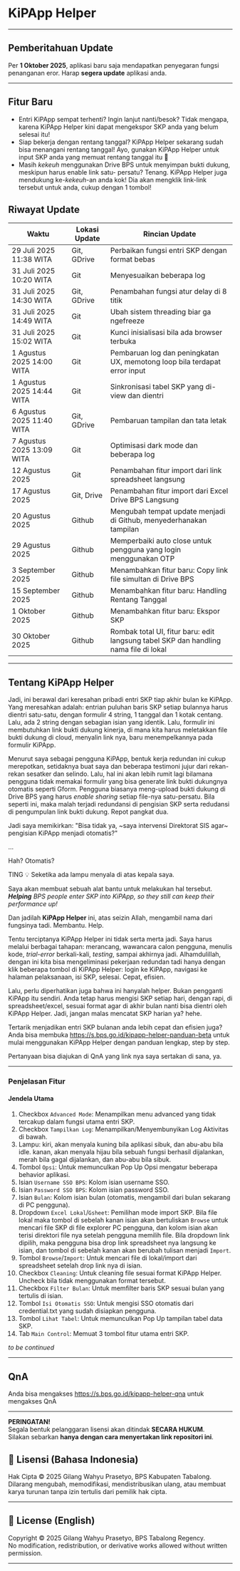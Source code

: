 # KiPApp Helper

---
## Pemberitahuan Update
Per **1 Oktober 2025**, aplikasi baru saja mendapatkan penyegaran fungsi penanganan eror. Harap **segera update** aplikasi anda.

---
## Fitur Baru
- Entri KiPApp sempat terhenti? Ingin lanjut nanti/besok? Tidak mengapa, karena KiPApp Helper kini 
dapat mengekspor SKP anda yang belum selesai itu!
- Siap bekerja dengan rentang tanggal? KiPApp Helper sekarang sudah bisa menangani rentang tanggal!
Ayo, gunakan KiPApp Helper untuk input SKP anda yang memuat rentang tanggal itu 🥳
- Masih _kekeuh_ menggunakan Drive BPS untuk menyimpan bukti dukung, meskipun harus enable link satu-
persatu? Tenang. KiPApp Helper juga mendukung ke-_kekeuh_-an anda kok! Dia akan mengklik link-link tersebut
untuk anda, cukup dengan 1 tombol!

## Riwayat Update

| Waktu                  | Lokasi Update | Rincian Update                                                                 |
|------------------------|---------------|--------------------------------------------------------------------------------|
| 29 Juli 2025 11:38 WITA | Git, GDrive   | Perbaikan fungsi entri SKP dengan format bebas                                 |
| 31 Juli 2025 10:20 WITA | Git           | Menyesuaikan beberapa log                                                       |
| 31 Juli 2025 14:30 WITA | Git, GDrive   | Penambahan fungsi atur delay di 8 titik                                         |
| 31 Juli 2025 14:49 WITA | Git           | Ubah sistem threading biar ga ngefreeze                                         |
| 31 Juli 2025 15:02 WITA | Git           | Kunci inisialisasi bila ada browser terbuka                                     |
| 1 Agustus 2025 14:00 WITA | Git         | Pembaruan log dan peningkatan UX, memotong loop bila terdapat error input       |
| 1 Agustus 2025 14:44 WITA | Git         | Sinkronisasi tabel SKP yang di-view dan dientri                                 |
| 6 Agustus 2025 11:40 WITA | Git, GDrive | Pembaruan tampilan dan tata letak                                               |
| 7 Agustus 2025 13:09 WITA | Git         | Optimisasi dark mode dan beberapa log                                           |
| 12 Agustus 2025      | Git         | Penambahan fitur import dari link spreadsheet langsung                          |
| 17 Agustus 2025      | Git, Drive  | Penambahan fitur import dari Excel Drive BPS Langsung                           |
| 20 Agustus 2025      | Github      | Mengubah tempat update menjadi di Github, menyederhanakan tampilan              |
| 29 Agustus 2025      | Github      | Memperbaiki auto close untuk pengguna yang login menggunakan OTP                |
| 3 September 2025     | Github      | Menambahkan fitur baru: Copy link file simultan di Drive BPS                |
| 15 September 2025     | Github      | Menambahkan fitur baru: Handling Rentang Tanggal                |
| 1 Oktober 2025     | Github      | Menambahkan fitur baru: Ekspor SKP                |
| 30 Oktober 2025     | Github      | Rombak total UI, fitur baru: edit langsung tabel SKP dan handling nama file di lokal |

---

## Tentang KiPApp Helper

Jadi, ini berawal dari keresahan pribadi entri SKP tiap akhir bulan ke KiPApp. Yang meresahkan adalah:
entrian puluhan baris SKP setiap bulannya harus dientri satu-satu, dengan formulir 4 string, 1 tanggal dan
1 kotak centang. Lalu, ada 2 string dengan sebagian isian yang identik. Lalu, formulir ini membutuhkan
link bukti dukung kinerja, di mana kita harus meletakkan file bukti dukung di cloud, menyalin link nya,
baru menempelkannya pada formulir KiPApp.

Menurut saya sebagai pengguna KiPApp, bentuk kerja redundan ini cukup merepotkan, setidaknya buat saya dan
beberapa testimoni jujur dari rekan-rekan sesatker dan selindo. Lalu, hal ini akan lebih rumit lagi bilamana
pengguna tidak memakai formulir yang bisa generate link bukti dukungnya otomatis seperti Gform. Pengguna
biasanya meng-upload bukti dukung di Drive BPS yang harus _enable sharing_ setiap file-nya satu-persatu. Bila
seperti ini, maka malah terjadi redundansi di pengisian SKP serta redudansi di pengumpulan link bukti dukung.
Repot pangkat dua.

Jadi saya memikirkan: "Bisa tidak ya, ~saya intervensi Direktorat SIS agar~ pengisian KiPApp menjadi otomatis?" 

...

Hah? Otomatis?

TING 💡 Seketika ada lampu menyala di atas kepala saya. 

Saya akan membuat sebuah alat bantu untuk melakukan hal tersebut.
_**Helping** BPS people enter SKP into KiPApp, so they still can keep their performance up!_

Dan jadilah **KiPApp Helper** ini, atas seizin Allah, mengambil nama dari fungsinya tadi. Membantu. Help. 

Tentu terciptanya KiPApp Helper ini tidak serta merta jadi. Saya harus melalui berbagai tahapan: merancang,
wawancara calon pengguna, menulis kode, _trial-error_ berkali-kali, _testing_, sampai akhirnya jadi.
Alhamdulillah, dengan ini kita bisa mengeliminasi pekerjaan redundan tadi hanya dengan klik beberapa tombol
di KiPApp Helper: login ke KiPApp, navigasi ke halaman pelaksanaan, isi SKP, selesai. Cepat, efisien.

Lalu, perlu diperhatikan juga bahwa ini hanyalah helper. Bukan pengganti KiPApp itu sendiri.
Anda tetap harus mengisi SKP setiap hari, dengan rapi, di spreadsheet/excel, sesuai format agar di akhir
bulan nanti bisa dientri oleh KiPApp Helper. Jadi, jangan malas mencatat SKP harian ya? hehe.  

Tertarik menjadikan entri SKP bulanan anda lebih cepat dan efisien juga?
Anda bisa membuka https://s.bps.go.id/kipapp-helper-panduan-beta untuk mulai menggunakan KiPApp Helper
dengan panduan lengkap, step by step.

Pertanyaan bisa diajukan di QnA yang link nya saya sertakan di sana, ya.

---

### Penjelasan Fitur

#### Jendela Utama
1. Checkbox `Advanced Mode`: Menampilkan menu advanced yang tidak tercakup dalam fungsi utama entri SKP.
2. Checkbox `Tampilkan Log`: Menampilkan/Menyembunyikan Log Aktivitas di bawah.
3. Lampu: kiri, akan menyala kuning bila aplikasi sibuk, dan abu-abu bila idle. kanan, akan menyala hijau bila
sebuah fungsi berhasil dijalankan, merah bila gagal dijalankan, dan abu-abu bila sibuk.
4. Tombol `Opsi`: Untuk memunculkan Pop Up Opsi mengatur beberapa behavior aplikasi.
5. Isian `Username SSO BPS`: Kolom isian username SSO.
6. Isian `Password SSO BPS`: Kolom isian password SSO.
7. Isian `Bulan`: Kolom isian bulan (otomatis, mengambil dari bulan sekarang di PC pengguna).
8. Dropdown `Excel Lokal`/`Gsheet`: Pemilihan mode import SKP. Bila file lokal maka tombol di sebelah
kanan isian akan bertuliskan `Browse` untuk mencari file SKP di file explorer PC pengguna, dan kolom isian akan terisi
direktori file nya setelah pengguna memilih file. Bila dropdown link dipilih, maka pengguna bisa drop link spreadsheet
nya langsung ke isian, dan tombol di sebelah kanan akan berubah tulisan menjadi `Import`.
9. Tombol `Browse`/`Import`: Untuk mencari file di lokal/import dari spreadsheet setelah drop link nya di isian.
10. Checkbox `Cleaning`: Untuk cleaning file sesuai format KiPApp Helper. Uncheck bila tidak menggunakan format tersebut.
11. Checkbox `Filter Bulan`: Untuk memfilter baris SKP sesuai bulan yang tertulis di isian. 
12. Tombol `Isi Otomatis SSO`: Untuk mengisi SSO otomatis dari credential.txt yang sudah disiapkan pengguna.
13. Tombol `Lihat Tabel`: Untuk memunculkan Pop Up tampilan tabel data SKP.
14. Tab `Main Control`: Memuat 3 tombol fitur utama entri SKP.

_to be continued_

---

## QnA

Anda bisa mengakses https://s.bps.go.id/kipapp-helper-qna untuk mengakses QnA

---

**PERINGATAN!**  
Segala bentuk pelanggaran lisensi akan ditindak **SECARA HUKUM**.  
Silakan sebarkan **hanya dengan cara menyertakan link repositori ini**.

## 📄 Lisensi (Bahasa Indonesia)

Hak Cipta © 2025 Gilang Wahyu Prasetyo, BPS Kabupaten Tabalong.  
Dilarang mengubah, memodifikasi, mendistribusikan ulang, atau membuat karya turunan tanpa izin tertulis dari pemilik hak cipta.

---

## 📄 License (English)

Copyright © 2025 Gilang Wahyu Prasetyo, BPS Tabalong Regency.  
No modification, redistribution, or derivative works allowed without written permission.

---

